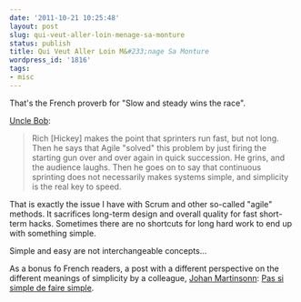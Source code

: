 ```yaml
---
date: '2011-10-21 10:25:48'
layout: post
slug: qui-veut-aller-loin-menage-sa-monture
status: publish
title: Qui Veut Aller Loin M&#233;nage Sa Monture
wordpress_id: '1816'
tags:
- misc
---
```


That's the French proverb for "Slow and steady wins the race".

[Uncle Bob](http://blog.8thlight.com/uncle-bob/2011/10/20/Simple-Hickey.html):
> Rich  \[Hickey\] makes the point that sprinters run fast, but not long. Then he says that Agile "solved" this problem by just firing the starting gun over and over again in quick succession. He grins, and the audience laughs. Then he goes on to say that continuous sprinting does not necessarily makes systems simple, and simplicity is the real key to speed.

That is exactly the issue I have with Scrum and other so-called "agile" methods. It sacrifices long-term design and overall quality  for fast short-term hacks. Sometimes there are no shortcuts for long hard work to end up with something simple.

Simple and easy are not interchangeable concepts...

As a bonus fo French readers, a post with a different perspective on the different meanings of simplicity by a colleague, [Johan Martinsonn](http://martinsson-johan.blogspot.com/): [Pas si simple de faire simple](http://martinsson-johan.blogspot.com/2011/10/pas-si-simple-de-faire-simple.html).

